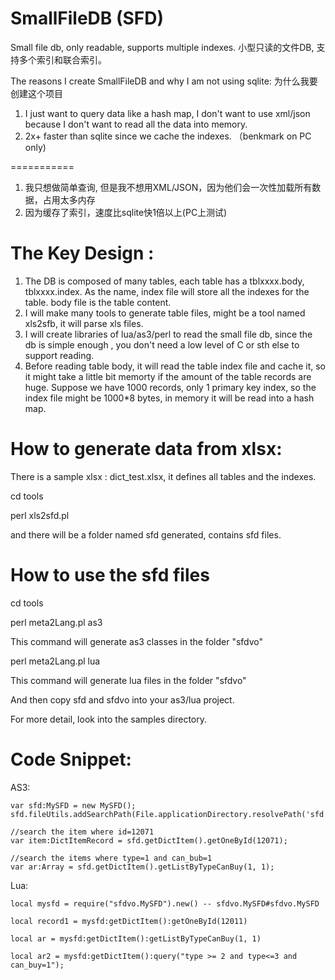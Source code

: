 SmallFileDB  (SFD)
===========

Small file db, only readable, supports multiple indexes. 小型只读的文件DB, 支持多个索引和联合索引。

The reasons I create SmallFileDB and why I am not using  sqlite: 为什么我要创建这个项目


1. I just want to query data like a hash map,  I don't want to use xml/json because I don't want to read all the data into memory.
2. 2x+ faster than sqlite since we cache the indexes. （benkmark on PC only)

===========
1. 我只想做简单查询, 但是我不想用XML/JSON，因为他们会一次性加载所有数据，占用太多内存
2. 因为缓存了索引，速度比sqlite快1倍以上(PC上测试)


The Key Design :
===========

1. The DB is composed of many tables, each table has a tblxxxx.body, tblxxxx.index.  As the name,  index file will store all the indexes for the table. body file is the table content.
2. I will make many tools to generate table files, might  be a tool named xls2sfb, it will parse xls files.
3. I will create libraries of lua/as3/perl to read the small file db, since the db is simple enough , you don't need a low level of C or sth else to support reading.
4. Before reading table body, it will read the table index file and cache it, so it might take a little bit memorty if the amount of the table records are huge. Suppose we have 1000 records, only 1 primary key index,  so the index file might be 1000*8 bytes, in memory it will be read into a hash map.

How to generate data from xlsx:
===========
There is a sample xlsx : dict_test.xlsx, it defines all tables and the indexes.


cd tools

perl xls2sfd.pl 

and there will be a folder named sfd generated, contains sfd files.


How to use the sfd files
===========
cd tools

perl meta2Lang.pl as3 

This command will generate as3 classes in the folder "sfdvo"

perl meta2Lang.pl lua

This command will generate lua files in the folder "sfdvo"

And then copy sfd and sfdvo into your as3/lua project.

For more detail, look into the samples directory.



Code Snippet:
===========

AS3:

	var sfd:MySFD = new MySFD();
	sfd.fileUtils.addSearchPath(File.applicationDirectory.resolvePath('sfd'));
	
	//search the item where id=12071
	var item:DictItemRecord = sfd.getDictItem().getOneById(12071);
	
	//search the items where type=1 and can_bub=1
	var ar:Array = sfd.getDictItem().getListByTypeCanBuy(1, 1);


Lua:

    local mysfd = require("sfdvo.MySFD").new() -- sfdvo.MySFD#sfdvo.MySFD

    local record1 = mysfd:getDictItem():getOneById(12011)

    local ar = mysfd:getDictItem():getListByTypeCanBuy(1, 1)

   	local ar2 = mysfd:getDictItem():query("type >= 2 and type<=3 and can_buy=1");
 

 

